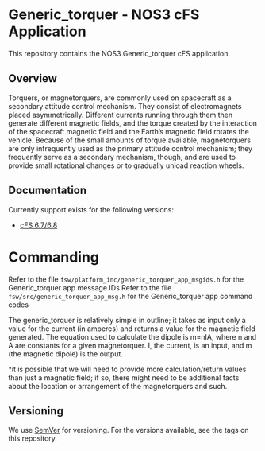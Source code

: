 
# Generic_torquer - NOS3 cFS Application

This repository contains the NOS3 Generic_torquer cFS application.

## Overview

Torquers, or magnetorquers, are commonly used on spacecraft as a secondary attitude 
control mechanism. They consist of electromagnets placed asymmetrically. Different 
currents running through them then generate different magnetic fields, and the 
torque created by the interaction of the spacecraft magnetic field and the Earth’s 
magnetic field rotates the vehicle. Because of the small amounts of torque 
available, magnetorquers are only infrequently used as the primary attitude control 
mechanism; they frequently serve as a secondary mechanism, though, and are used to 
provide small rotational changes or to gradually unload reaction wheels. 


## Documentation
Currently support exists for the following versions:
* [cFS 6.7/6.8](https://cfs.gsfc.nasa.gov/)

# Commanding
Refer to the file `fsw/platform_inc/generic_torquer_app_msgids.h` for the Generic_torquer app message IDs
Refer to the file `fsw/src/generic_torquer_app_msg.h` for the Generic_torquer app command codes

The generic_torquer is relatively simple in outline; it takes as input only a value
for the current (in amperes) and returns a value for the magnetic field generated.
The equation used to calculate the dipole is m=nIA, where n and A are constants for a
given magnetorquer. I, the current, is an input, and m (the magnetic dipole) is the 
output.

*it is possible that we will need to provide more calculation/return values than just
a magnetic field; if so, there might need to be additional facts about the location or
arrangement of the magnetorquers and such.

## Versioning
We use [SemVer](http://semver.org/) for versioning. For the versions available, see the tags on this repository.
